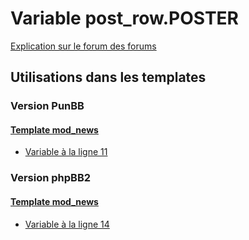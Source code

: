# Variable post_row.POSTER
[Explication sur le forum des forums](http://forum.forumactif.com/t294113-listing-des-variables#post_row.POSTER)

## Utilisations dans les templates

### Version PunBB

#### [Template mod_news](punbb/mod_news.md)
* [Variable à la ligne 11](../punbb/mod_news.tpl#L11)

### Version phpBB2

#### [Template mod_news](subsilver/mod_news.md)
* [Variable à la ligne 14](../subsilver/mod_news.tpl#L14)